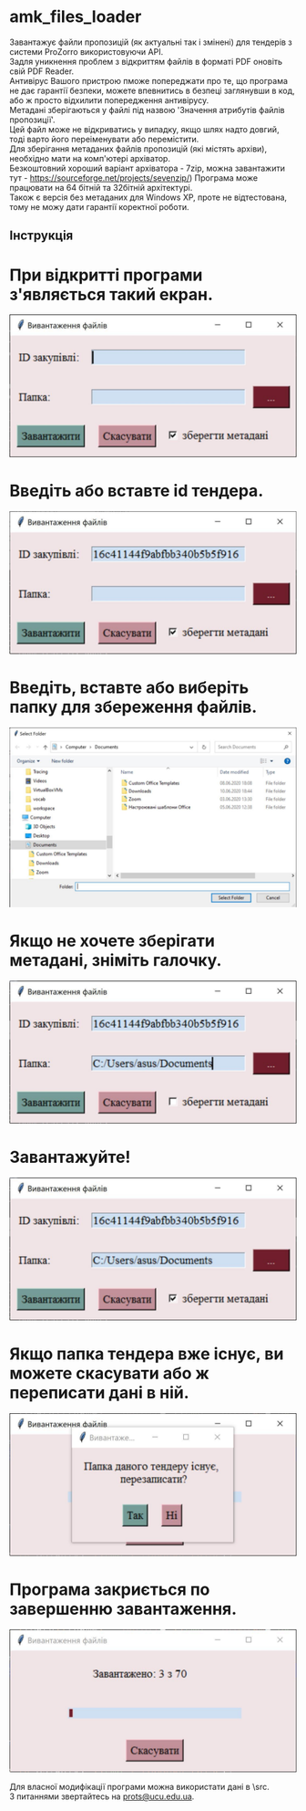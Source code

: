 # amk_files_loader
Завантажує файли пропозицій (як актуальні так і змінені) для тендерів з системи ProZorro використовуючи API.  
Задля уникнення проблем з відкриттям файлів в форматі PDF оновіть свій PDF Reader.  
Антивірус Вашого пристрою пможе попереджати про те, що програма не дає гарантії безпеки,  можете впевнитись в безпеці заглянувши в код, або ж просто відхилити попередження антивірусу.  
Метадані зберігаються у файлі під назвою  'Значення атрибутів файлів пропозиції'.  
Цей файл може не відкриватись у випадку, якщо шлях надто довгий, тоді варто його переіменувати або перемістити.  
Для зберігання метаданих файлів пропозицій (які містять архіви), необхідно мати на  комп'ютері архіватор.  
Безкоштовний хороший варіант архіватора - 7zip, можна завантажити тут - https://sourceforge.net/projects/sevenzip/)
Програма може працювати на 64 бітній та 32бітній архітектурі.  
Також є версія без метаданих для Windows XP, проте не відтестована, тому не можу дати гарантії коректної роботи. 
## Інструкція
# При відкритті програми з'являється такий екран.
![Початок](/images/empty.jpg)
# Введіть або вставте id тендера.
![Вставте айді тендера](/images/id.jpg)
# Введіть, вставте або виберіть папку для збереження файлів.
![Виберіть папку](/images/select.jpg)
# Якщо не хочете зберігати метадані, зніміть галочку.
![Заберіть галочку при потребі](/images/uncheck.jpg)
# Завантажуйте!
![Завантажити](/images/submit.jpg)
# Якщо папка тендера вже існує, ви можете скасувати або ж переписати дані в ній.
![Перезаписати папку тендера](/images/rewrite.jpg)
# Програма закриється по завершенню завантаження.
![Йде завантаження](/images/download.jpg)
  
Для власної модифікації програми можна використати дані в \src.  
З питаннями звертайтесь на prots@ucu.edu.ua.